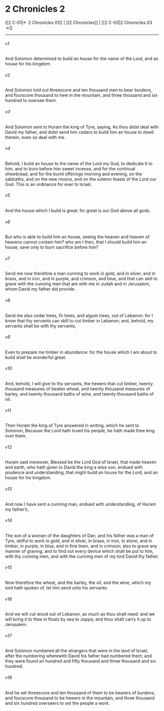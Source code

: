 # 2 Chronicles 2

[[2 C-01|← 2 Chronicles 01]] | [[2 Chronicles]] | [[2 C-03|2 Chronicles 03 →]]
***

###### v1
And Solomon determined to build an house for the name of the Lord, and an house for his kingdom.
###### v2
And Solomon told out threescore and ten thousand men to bear burdens, and fourscore thousand to hew in the mountain, and three thousand and six hundred to oversee them.
###### v3
And Solomon sent to Huram the king of Tyre, saying, As thou didst deal with David my father, and didst send him cedars to build him an house to dwell therein, even so deal with me.
###### v4
Behold, I build an house to the name of the Lord my God, to dedicate it to him, and to burn before him sweet incense, and for the continual shewbread, and for the burnt offerings morning and evening, on the sabbaths, and on the new moons, and on the solemn feasts of the Lord our God. This is an ordinance for ever to Israel.
###### v5
And the house which I build is great: for great is our God above all gods.
###### v6
But who is able to build him an house, seeing the heaven and heaven of heavens cannot contain him? who am I then, that I should build him an house, save only to burn sacrifice before him?
###### v7
Send me now therefore a man cunning to work in gold, and in silver, and in brass, and in iron, and in purple, and crimson, and blue, and that can skill to grave with the cunning men that are with me in Judah and in Jerusalem, whom David my father did provide.
###### v8
Send me also cedar trees, fir trees, and algum trees, out of Lebanon: for I know that thy servants can skill to cut timber in Lebanon; and, behold, my servants shall be with thy servants,
###### v9
Even to prepare me timber in abundance: for the house which I am about to build shall be wonderful great.
###### v10
And, behold, I will give to thy servants, the hewers that cut timber, twenty thousand measures of beaten wheat, and twenty thousand measures of barley, and twenty thousand baths of wine, and twenty thousand baths of oil.
###### v11
Then Huram the king of Tyre answered in writing, which he sent to Solomon, Because the Lord hath loved his people, he hath made thee king over them.
###### v12
Huram said moreover, Blessed be the Lord God of Israel, that made heaven and earth, who hath given to David the king a wise son, endued with prudence and understanding, that might build an house for the Lord, and an house for his kingdom.
###### v13
And now I have sent a cunning man, endued with understanding, of Huram my father’s,
###### v14
The son of a woman of the daughters of Dan, and his father was a man of Tyre, skilful to work in gold, and in silver, in brass, in iron, in stone, and in timber, in purple, in blue, and in fine linen, and in crimson; also to grave any manner of graving, and to find out every device which shall be put to him, with thy cunning men, and with the cunning men of my lord David thy father.
###### v15
Now therefore the wheat, and the barley, the oil, and the wine, which my lord hath spoken of, let him send unto his servants:
###### v16
And we will cut wood out of Lebanon, as much as thou shalt need: and we will bring it to thee in floats by sea to Joppa; and thou shalt carry it up to Jerusalem.
###### v17
And Solomon numbered all the strangers that were in the land of Israel, after the numbering wherewith David his father had numbered them; and they were found an hundred and fifty thousand and three thousand and six hundred.
###### v18
And he set threescore and ten thousand of them to be bearers of burdens, and fourscore thousand to be hewers in the mountain, and three thousand and six hundred overseers to set the people a work. 
